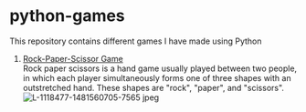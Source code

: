 # python-games
This repository contains different games I have made using Python

1. [Rock-Paper-Scissor Game](https://github.com/ArnabC27/python-games/blob/main/rock_paper_scissor.py) <br>
   Rock paper scissors is a hand game usually played between two people, in which each player simultaneously forms one of three shapes with an outstretched hand. These shapes are "rock", "paper", and "scissors".![L-1118477-1481560705-7565 jpeg](https://user-images.githubusercontent.com/70847577/116782961-b6eb4900-aaa9-11eb-9566-4b22fd16dfd3.jpg)



